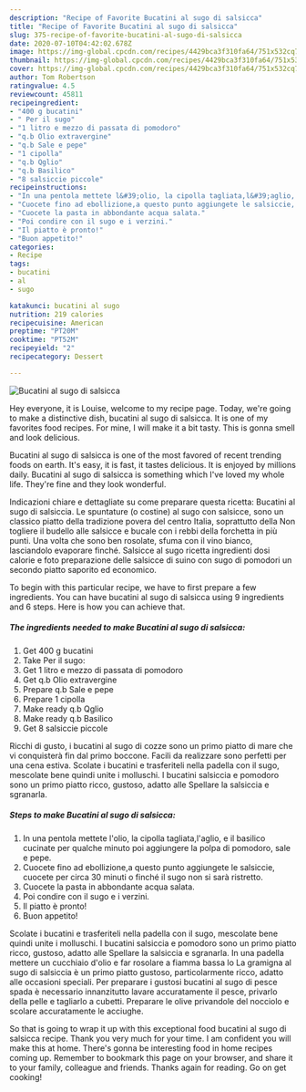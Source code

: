 ```yaml
---
description: "Recipe of Favorite Bucatini al sugo di salsicca"
title: "Recipe of Favorite Bucatini al sugo di salsicca"
slug: 375-recipe-of-favorite-bucatini-al-sugo-di-salsicca
date: 2020-07-10T04:42:02.678Z
image: https://img-global.cpcdn.com/recipes/4429bca3f310fa64/751x532cq70/bucatini-al-sugo-di-salsicca-recipe-main-photo.jpg
thumbnail: https://img-global.cpcdn.com/recipes/4429bca3f310fa64/751x532cq70/bucatini-al-sugo-di-salsicca-recipe-main-photo.jpg
cover: https://img-global.cpcdn.com/recipes/4429bca3f310fa64/751x532cq70/bucatini-al-sugo-di-salsicca-recipe-main-photo.jpg
author: Tom Robertson
ratingvalue: 4.5
reviewcount: 45811
recipeingredient:
- "400 g bucatini"
- " Per il sugo"
- "1 litro e mezzo di passata di pomodoro"
- "q.b Olio extravergine"
- "q.b Sale e pepe"
- "1 cipolla"
- "q.b Qglio"
- "q.b Basilico"
- "8 salsiccie piccole"
recipeinstructions:
- "In una pentola mettete l&#39;olio, la cipolla tagliata,l&#39;aglio, e il basilico cucinate per qualche minuto poi aggiungere la polpa di pomodoro, sale e pepe."
- "Cuocete fino ad ebollizione,a questo punto aggiungete le salsiccie, cuocete per circa 30 minuti o finché il sugo non si sarà ristretto."
- "Cuocete la pasta in abbondante acqua salata."
- "Poi condire con il sugo e i verzini."
- "Il piatto è pronto!"
- "Buon appetito!"
categories:
- Recipe
tags:
- bucatini
- al
- sugo

katakunci: bucatini al sugo 
nutrition: 219 calories
recipecuisine: American
preptime: "PT20M"
cooktime: "PT52M"
recipeyield: "2"
recipecategory: Dessert

---
```



![Bucatini al sugo di salsicca](https://img-global.cpcdn.com/recipes/4429bca3f310fa64/751x532cq70/bucatini-al-sugo-di-salsicca-recipe-main-photo.jpg)

Hey everyone, it is Louise, welcome to my recipe page. Today, we're going to make a distinctive dish, bucatini al sugo di salsicca. It is one of my favorites food recipes. For mine, I will make it a bit tasty. This is gonna smell and look delicious.

Bucatini al sugo di salsicca is one of the most favored of recent trending foods on earth. It's easy, it is fast, it tastes delicious. It is enjoyed by millions daily. Bucatini al sugo di salsicca is something which I've loved my whole life. They're fine and they look wonderful.

Indicazioni chiare e dettagliate su come preparare questa ricetta: Bucatini al sugo di salsiccia. Le spuntature (o costine) al sugo con salsicce, sono un classico piatto della tradizione povera del centro Italia, soprattutto della Non togliere il budello alle salsicce e bucale con i rebbi della forchetta in più punti. Una volta che sono ben rosolate, sfuma con il vino bianco, lasciandolo evaporare finché. Salsicce al sugo ricetta ingredienti dosi calorie e foto preparazione delle salsicce di suino con sugo di pomodori un secondo piatto saporito ed economico.


To begin with this particular recipe, we have to first prepare a few ingredients. You can have bucatini al sugo di salsicca using 9 ingredients and 6 steps. Here is how you can achieve that.

<!--inarticleads1-->

##### The ingredients needed to make Bucatini al sugo di salsicca:

1. Get 400 g bucatini
1. Take  Per il sugo:
1. Get 1 litro e mezzo di passata di pomodoro
1. Get q.b Olio extravergine
1. Prepare q.b Sale e pepe
1. Prepare 1 cipolla
1. Make ready q.b Qglio
1. Make ready q.b Basilico
1. Get 8 salsiccie piccole


Ricchi di gusto, i bucatini al sugo di cozze sono un primo piatto di mare che vi conquisterà fin dal primo boccone. Facili da realizzare sono perfetti per una cena estiva. Scolate i bucatini e trasferiteli nella padella con il sugo, mescolate bene quindi unite i molluschi. I bucatini salsiccia e pomodoro sono un primo piatto ricco, gustoso, adatto alle Spellare la salsiccia e sgranarla. 

<!--inarticleads2-->

##### Steps to make Bucatini al sugo di salsicca:

1. In una pentola mettete l&#39;olio, la cipolla tagliata,l&#39;aglio, e il basilico cucinate per qualche minuto poi aggiungere la polpa di pomodoro, sale e pepe.
1. Cuocete fino ad ebollizione,a questo punto aggiungete le salsiccie, cuocete per circa 30 minuti o finché il sugo non si sarà ristretto.
1. Cuocete la pasta in abbondante acqua salata.
1. Poi condire con il sugo e i verzini.
1. Il piatto è pronto!
1. Buon appetito!


Scolate i bucatini e trasferiteli nella padella con il sugo, mescolate bene quindi unite i molluschi. I bucatini salsiccia e pomodoro sono un primo piatto ricco, gustoso, adatto alle Spellare la salsiccia e sgranarla. In una padella mettere un cucchiaio d&#39;olio e far rosolare a fiamma bassa lo La gramigna al sugo di salsiccia è un primo piatto gustoso, particolarmente ricco, adatto alle occasioni speciali. Per preparare i gustosi bucatini al sugo di pesce spada è necessario innanzitutto lavare accuratamente il pesce, privarlo della pelle e tagliarlo a cubetti. Preparare le olive privandole del nocciolo e scolare accuratamente le acciughe. 

So that is going to wrap it up with this exceptional food bucatini al sugo di salsicca recipe. Thank you very much for your time. I am confident you will make this at home. There's gonna be interesting food in home recipes coming up. Remember to bookmark this page on your browser, and share it to your family, colleague and friends. Thanks again for reading. Go on get cooking!
